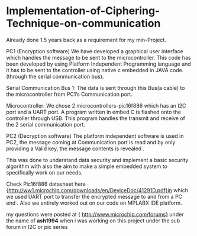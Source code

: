 # Implementation-of-Ciphering-Technique-on-communication
Already done 1.5 years back as a requirement for my min-Project.

PC1 (Encryption software)
We have developed a graphical user interface which handles the message to be sent to the microcontroller. This code has been developed by using Platform Independent Programming language and it has to be sent to the controller using native c embedded in JAVA code.(through the serial communication bus).

Serial Communication Bus 1:
The data is sent through this Bus(a cable) to the microcontroller from PC1’s
Communication port.

Microcontroller:
We chose 2 microcontrollers-pic16f886 which has an I2C port and a UART port. A program written in embed C is flashed onto the controller through USB. This program handles the transmit and receive of the 2 serial communication port.

PC2 (Decryption software)
The platform independent software is used in PC2, the message coming at Communication port is read and by only providing a Valid key, the message contents is revealed .

This was done to understand data security and implement a basic security algorithm with also the aim to make a simple embedded system to specifically work on our needs.

Check Pic16f886 datasheet here {http://ww1.microchip.com/downloads/en/DeviceDoc/41291D.pdf}in which we used UART port to transfer the encrypted message to and from a PC end .
Also we entirely worked out on our code on MPLABX IDE platform.

 my questions were posted at { http://www.microchip.com/forums} under the name of **ash1994** when i was working on this project under the sub forum in I2C or pic series
